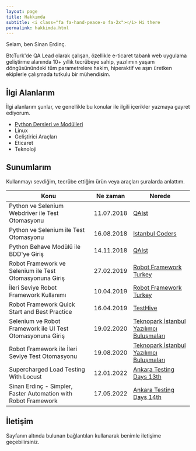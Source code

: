 ```yaml
---
layout: page
title: Hakkımda
subtitle: <i class="fa fa-hand-peace-o fa-2x"></i> Hi there
permalink: hakkimda.html
---
```


Selam, ben Sinan Erdinç.

BtcTurk'de QA Lead olarak çalışan, özellikle e-ticaret tabanlı web uygulama geliştirme alanında 10+ yıllık tecrübeye sahip, yazılımın yaşam döngüsünündeki tüm parametrelere hakim, hiperaktif ve aşırı üretken ekiplerle çalışmada tutkulu bir mühendisim.


## İlgi Alanlarım
İlgi alanlarım şunlar, ve genellikle bu konular ile ilgili içerikler yazmaya gayret ediyorum.

- [Python Dersleri ve Modülleri](/python-dersleri-ve-modulleri "Python Dersleri ve Modülleri")
- Linux
- Geliştirici Araçları
- Eticaret
- Teknoloji


## Sunumlarım
Kullanmayı sevdiğim, tecrübe ettiğim ürün veya araçları şuralarda anlattım.

| Konu | Ne zaman  | Nerede |
|--|--|--|
| Python ve Selenium Webdriver ile Test Otomasyonu | 11.07.2018 | [QAIst](https://www.meetup.com/QAIstMeetup/events/252359014/) |  
| Python ve Selenium ile Test Otomasyonu | 16.08.2018 | [Istanbul Coders](http://istanbulcoders.org/meetings/2018/08/16/python-selenium-test-otomasyon/)  |
| Python Behave Modülü ile BDD'ye Giriş | 14.11.2018 | [QAIst](https://www.meetup.com/QAIstMeetup/events/255804831/)  |
| Robot Framework ve Selenium ile Test Otomasyonuna Giriş | 27.02.2019 | [Robot Framework Turkey](https://www.meetup.com/Robot-Framework-Turkey/events/258785501/)  |
| İleri Seviye Robot Framework Kullanımı | 10.04.2019 | [Robot Framework Turkey](https://www.meetup.com/Robot-Framework-Turkey/events/260304675/)  |
| Robot Framework Quick Start and Best Practice | 16.04.2019 | [TestHive](https://www.meetup.com/TestHive/events/260563956/)  |
| Selenium ve Robot Framework ile UI Test Otomasyonuna Giriş | 19.02.2020 | [Teknopark İstanbul Yazılımcı Buluşmaları](https://kommunity.com/teknopark-istanbul-yazilimci-bulusmalari/events/selenium-ve-robot-framework-ile-ui-test-otomasyonuna-giris-d463fc81)  |
| Robot Framework ile İleri Seviye Test Otomasyonu | 19.08.2020 | [Teknopark İstanbul Yazılımcı Buluşmaları](https://kommunity.com/teknopark-istanbul-yazilimci-bulusmalari/events/robot-framework-ile-ileri-seviye-test-otomasyonu-ef2662a2)  |
| Supercharged Load Testing With Locust  | 12.01.2022 | [Ankara Testing Days 13th](https://www.youtube.com/watch?v=aqC0wchd7UE)  |
| Sinan Erdinç - Simpler, Faster Automation with Robot Framework | 17.05.2022 | [Ankara Testing Days 14th](https://www.youtube.com/watch?v=qsKR7uDMk4o)  |

## İletişim

Sayfanın altında bulunan bağlantıları kullanarak benimle iletişime geçebilirsiniz.
